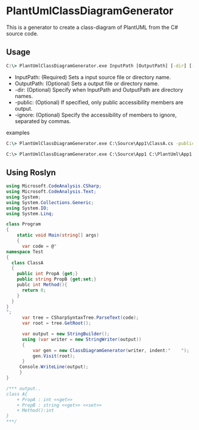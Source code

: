 # PlantUmlClassDiagramGenerator
This is a generator to create a class-diagram of PlantUML from the C# source code.

## Usage

```bat
C:\> PlantUmlClassDiagramGenerator.exe InputPath [OutputPath] [-dir] [-public | -ignore IgnoreAccessibilities]
```

- InputPath: (Required) Sets a input source file or directory name.    
- OutputPath: (Optional) Sets a output file or directory name.
- -dir: (Optional) Specify when InputPath and OutputPath are directory names.
- -public: (Optional) If specified, only public accessibility members are output. 
- -ignore: (Optional) Specify the accessibility of members to ignore, separated by commas.

examples
```bat
C:\> PlantUmlClassDiagramGenerator.exe C:\Source\App1\ClassA.cs -public
```

```bat
C:\> PlantUmlClassDiagramGenerator.exe C:\Source\App1 C:\PlantUml\App1 -dir -ignore Private,Protected
```


## Using Roslyn

```cs
using Microsoft.CodeAnalysis.CSharp;
using Microsoft.CodeAnalysis.Text;
using System;
using System.Collections.Generic;
using System.IO;
using System.Linq;

class Program
{
    static void Main(string[] args)
    {
      var code = @"
namespace Test
{
  class ClassA
  {
    public int PropA {get;}
    public string PropB {get;set;}
    publc int Method(){
      return 0;
    }
  }
}
";
      var tree = CSharpSyntaxTree.ParseText(code);
      var root = tree.GetRoot();

      var output = new StringBuilder();
      using (var writer = new StringWriter(output))
      {
          var gen = new ClassDiagramGenerator(writer, indent:"    ");
          gen.Visit(root);
      }
     Console.WriteLine(output);
     }
}

/*** output..
class A{
    + PropA : int <<get>>
    + PropB : string <<get>> <<set>>
    + Method():int
}
***/

```

